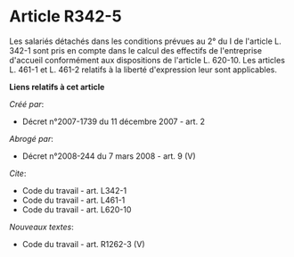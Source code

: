 # Article R342-5

Les salariés détachés dans les conditions prévues au 2° du I de l'article L. 342-1 sont pris en compte dans le calcul des
effectifs de l'entreprise d'accueil conformément aux dispositions de l'article L. 620-10. Les articles L. 461-1 et L. 461-2
relatifs à la liberté d'expression leur sont applicables.

**Liens relatifs à cet article**

_Créé par_:

  - Décret n°2007-1739 du 11 décembre 2007 - art. 2

_Abrogé par_:

  - Décret n°2008-244 du 7 mars 2008 - art. 9 (V)

_Cite_:

  - Code du travail - art. L342-1
  - Code du travail - art. L461-1
  - Code du travail - art. L620-10

_Nouveaux textes_:

  - Code du travail - art. R1262-3 (V)
